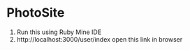 # PhotoSite
1. Run this using Ruby Mine IDE
2. http://localhost:3000/user/index open this link in browser

